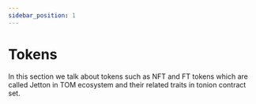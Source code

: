 ```yaml
---
sidebar_position: 1
---
```


# Tokens

In this section we talk about tokens such as NFT and FT tokens which are called Jetton in TOM ecosystem and their related traits in tonion contract set.
